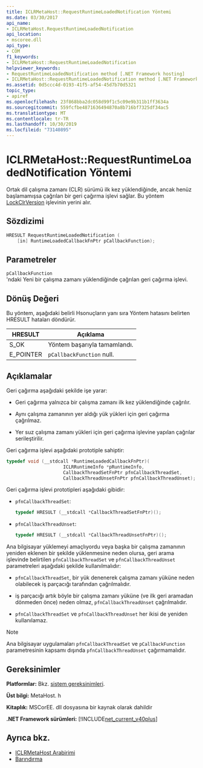 ```yaml
---
title: ICLRMetaHost::RequestRuntimeLoadedNotification Yöntemi
ms.date: 03/30/2017
api_name:
- ICLRMetaHost.RequestRuntimeLoadedNotification
api_location:
- mscoree.dll
api_type:
- COM
f1_keywords:
- ICLRMetaHost::RequestRuntimeLoadedNotification
helpviewer_keywords:
- RequestRuntimeLoadedNotification method [.NET Framework hosting]
- ICLRMetaHost::RequestRuntimeLoadedNotification method [.NET Framework hosting]
ms.assetid: 0d5ccc4d-0193-41f5-af54-45d7b70d5321
topic_type:
- apiref
ms.openlocfilehash: 23f868bba2dc058d99f1c5c09e9b311b1ff3634a
ms.sourcegitcommit: 559fcfbe4871636494870a8b716bf7325df34ac5
ms.translationtype: MT
ms.contentlocale: tr-TR
ms.lasthandoff: 10/30/2019
ms.locfileid: "73140895"
---
```

# <a name="iclrmetahostrequestruntimeloadednotification-method"></a>ICLRMetaHost::RequestRuntimeLoadedNotification Yöntemi
Ortak dil çalışma zamanı (CLR) sürümü ilk kez yüklendiğinde, ancak henüz başlamamışsa çağrılan bir geri çağırma işlevi sağlar. Bu yöntem [LockClrVersion](../../../../docs/framework/unmanaged-api/hosting/lockclrversion-function.md) işlevinin yerini alır.  
  
## <a name="syntax"></a>Sözdizimi  
  
```cpp  
HRESULT RequestRuntimeLoadedNotification (  
    [in] RuntimeLoadedCallbackFnPtr pCallbackFunction);  
```  
  
## <a name="parameters"></a>Parametreler  
 `pCallbackFunction`  
 'ndaki Yeni bir çalışma zamanı yüklendiğinde çağrılan geri çağırma işlevi.  
  
## <a name="return-value"></a>Dönüş Değeri  
 Bu yöntem, aşağıdaki belirli Hsonuçların yanı sıra Yöntem hatasını belirten HRESULT hataları döndürür.  
  
|HRESULT|Açıklama|  
|-------------|-----------------|  
|S_OK|Yöntem başarıyla tamamlandı.|  
|E_POINTER|`pCallbackFunction` null.|  
  
## <a name="remarks"></a>Açıklamalar  
 Geri çağırma aşağıdaki şekilde işe yarar:  
  
- Geri çağırma yalnızca bir çalışma zamanı ilk kez yüklendiğinde çağrılır.  
  
- Aynı çalışma zamanının yer aldığı yük yükleri için geri çağırma çağrılmaz.  
  
- Yer suz çalışma zamanı yükleri için geri çağırma işlevine yapılan çağrılar serileştirilir.  
  
 Geri çağırma işlevi aşağıdaki prototiple sahiptir:  
  
```cpp  
typedef void (__stdcall *RuntimeLoadedCallbackFnPtr)(  
                     ICLRRuntimeInfo *pRuntimeInfo,  
                     CallbackThreadSetFnPtr pfnCallbackThreadSet,  
                     CallbackThreadUnsetFnPtr pfnCallbackThreadUnset);  
```  
  
 Geri çağırma işlevi prototipleri aşağıdaki gibidir:  
  
- `pfnCallbackThreadSet`:  
  
    ```cpp  
    typedef HRESULT (__stdcall *CallbackThreadSetFnPtr)();  
    ```  
  
- `pfnCallbackThreadUnset`:  
  
    ```cpp  
    typedef HRESULT (__stdcall *CallbackThreadUnsetFnPtr)();  
    ```  
  
 Ana bilgisayar yüklemeyi amaçlıyordu veya başka bir çalışma zamanının yeniden eklenen bir şekilde yüklenmesine neden olursa, geri arama işlevinde belirtilen `pfnCallbackThreadSet` ve `pfnCallbackThreadUnset` parametreleri aşağıdaki şekilde kullanılmalıdır:  
  
- `pfnCallbackThreadSet`, bir yük denenerek çalışma zamanı yüküne neden olabilecek iş parçacığı tarafından çağrılmalıdır.  
  
- iş parçacığı artık böyle bir çalışma zamanı yüküne (ve ilk geri aramadan dönmeden önce) neden olmaz, `pfnCallbackThreadUnset` çağrılmalıdır.  
  
- `pfnCallbackThreadSet` ve `pfnCallbackThreadUnset` her ikisi de yeniden kullanılamaz.  
  
> [!NOTE]
> Ana bilgisayar uygulamaları `pfnCallbackThreadSet` ve `pCallbackFunction` parametresinin kapsamı dışında `pfnCallbackThreadUnset` çağırmamalıdır.  
  
## <a name="requirements"></a>Gereksinimler  
 **Platformlar:** Bkz. [sistem gereksinimleri](../../../../docs/framework/get-started/system-requirements.md).  
  
 **Üst bilgi:** MetaHost. h  
  
 **Kitaplık:** MSCorEE. dll dosyasına bir kaynak olarak dahildir  
  
 **.NET Framework sürümleri:** [!INCLUDE[net_current_v40plus](../../../../includes/net-current-v40plus-md.md)]  
  
## <a name="see-also"></a>Ayrıca bkz.

- [ICLRMetaHost Arabirimi](../../../../docs/framework/unmanaged-api/hosting/iclrmetahost-interface.md)
- [Barındırma](../../../../docs/framework/unmanaged-api/hosting/index.md)
